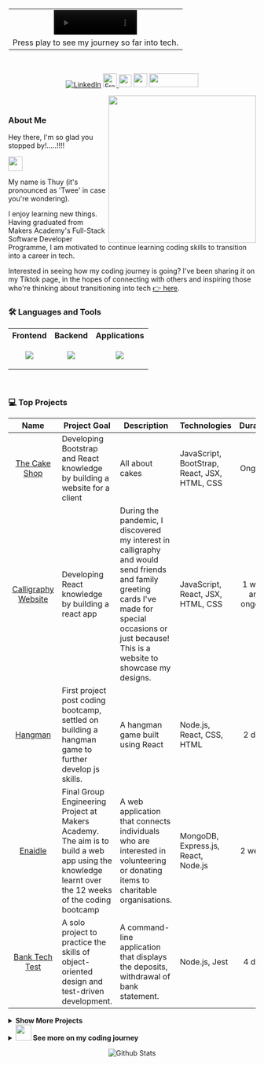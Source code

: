 <table style="border: 1px solid transparent" align="center">
  <tr>
    <td align="center">
      <video height="50px" src="https://user-images.githubusercontent.com/105242903/227529725-26879f53-f2ab-4f70-8cfd-6559bce6d1a3.mp4" width="50%" />
    </td>
  </tr>
   <tr>
    <td align="center">
    Press play to see my journey so far into tech.
    </td>
  </tr>
</table>

<!-- [About Me](#about-me) | [Projects](#💻-projects) | [TechStack](#🛠️-skills) -->

  <br>
<p align="center">
  <a href="https://www.linkedin.com/in/thuy-l-2a3a13165/"><img src="https://img.shields.io/badge/linkedin-%230077B5.svg?&style=for-the-badge&logo=linkedin&logoColor=white&color=071A2C" alt="LinkedIn"/></a>
  <a href="https://www.freecodecamp.org/fcca0db9608-d75b-49a3-8619-5d07456a9071"><img height="28px" src="https://img.shields.io/badge/freeCodeCamp-0A0A23.svg?style=for-the-badge&logo=freeCodeCamp&logoColor=white" alt="Freecodecamp Badge" />
  <a href="https://www.codewars.com/users/TLChambers"><img height="26px" src="https://www.codewars.com/users/TLChambers/badges/micro"></a>
  <a href="https://www.codecademy.com/profiles/thuyLy-Chambers6795666656"><img height="28px" src="https://img.shields.io/badge/Codecademy-1F4056.svg?style=for-the-badge&logo=Codecademy&logoColor=white" /></a>
  <a href="https://www.tiktok.com/@theceewords"><img height="28px" src="https://img.shields.io/badge/TikTok-000000.svg?style=for-the-badge&logo=TikTok&logoColor=white" width="100px"/></a>
  <br>
</p>
 <img align='right' src="https://public-files.gumroad.com/variants/k28m5xft112mg9a1jx45wds5kqns/130f5ff8fc9def419efa0ab94702990112cbf5db75242b0f86f438eeb1072b86" width="300" />
<br>
  
  
### About Me

Hey there, I'm so glad you stopped by!.....!!!!
  
<img src="https://media.giphy.com/media/hvRJCLFzcasrR4ia7z/giphy.gif" width="29px">

My name is Thuy (it's pronounced as 'Twee' in case you're wondering).

I enjoy learning new things. Having graduated from Makers Academy's Full-Stack Software Developer Programme, I am motivated to continue learning coding skills to transition into a career in tech.

Interested in seeing how my coding journey is going? I've been sharing it on my Tiktok page, in the hopes of connecting with others and inspiring those who're thinking about transitioning into tech <a href="https://www.tiktok.com/@theceewords"> 👉 here</a>.

### 🛠️ Languages and Tools

<!-- <p align="center">
<img src="https://skillicons.dev/icons?i=mongodb,express,react,nodejs,js,jest,html,css,postman,bootstrap,ruby,postgres&perline=6" (https://skillicons.dev" />
</p> -->

<table align="center">
  <tr>
    <th>Frontend</th>
    <th>Backend</th>
    <th>Applications</th>
  </tr>
  <tr>
    <td><p align="center"><img src="https://skillicons.dev/icons?i=js,html,css,react,bootstrap&perline=3" (https://skillicons.dev") /></p></td>
    <td><p align="center"><img src="https://skillicons.dev/icons?i=express,nodejs,js,jest,cypress,ruby&perline=3" (https://skillicons.dev") /></p></td>
    <td><p align="center"><img src="https://skillicons.dev/icons?i=visualstudio,mongodb,postgres,postman,illustrator&perline=3" (https://skillicons.dev" /></p></td>
  </tr>
</table>
​

### 💻 Top Projects

|                                    Name                                    | Project Goal                                                                                                                                         | Description                                                                                                                                                                                              | Technologies                                 |      Duration      |
| :------------------------------------------------------------------------: | ---------------------------------------------------------------------------------------------------------------------------------------------------- | -------------------------------------------------------------------------------------------------------------------------------------------------------------------------------------------------------- | -------------------------------------------- | :----------------: |
|        [The Cake Shop](https://github.com/tlchambers/the-cake-shop)        | Developing Bootstrap and React knowledge by building a website for a client                                                                          | All about cakes                                                                                                                                                                                          | JavaScript, BootStrap, React, JSX, HTML, CSS |      Ongoing       |
| [Calligraphy Website](https://github.com/tlchambers/calligraphy-portfolio) | Developing React knowledge by building a react app                                                                                                   | During the pandemic, I discovered my interest in calligraphy and would send friends and family greeting cards I've made for special occasions or just because! This is a website to showcase my designs. | JavaScript, React, JSX, HTML, CSS            | 1 week and ongoing |
|              [Hangman](https://github.com/tlchambers/hangman)              | First project post coding bootcamp, settled on building a hangman game to further develop js skills.                                                 | A hangman game built using React                                                                                                                                                                         | Node.js, React, CSS, HTML                    |       2 days       |
|             [Enaidle](https://github.com/SyntheticDBX/Enaidle)             | Final Group Engineering Project at Makers Academy. The aim is to build a web app using the knowledge learnt over the 12 weeks of the coding bootcamp | A web application that connects individuals who are interested in volunteering or donating items to charitable organisations.                                                                            | MongoDB, Express.js, React, Node.js          |      2 weeks       |
|       [Bank Tech Test](https://github.com/tlchambers/bank-tech-test)       | A solo project to practice the skills of object-oriented design and test-driven development.                                                         | A command-line application that displays the deposits, withdrawal of bank statement.                                                                                                                     | Node.js, Jest                                |       4 days       |

<details>
 <summary><strong>Show More Projects</strong></summary>

|                                                                       |                                                                                                  |                                                                                                       |                                                   |         |
| :-------------------------------------------------------------------: | ------------------------------------------------------------------------------------------------ | ----------------------------------------------------------------------------------------------------- | ------------------------------------------------- | :-----: |
|         [MernStack](https://github.com/tlchambers/mernstack)          | Solo project outside Acebook group project to learn how to create a web app using the MERN stack | A workout web app A command-line application that displays the deposits, withdrawal of bank statment. | Mongodb, Express.js, React, Node.js, Jest, Cyprus | 2 weeks |
| [Acebook](https://github.com/murat-zsertay/acebook-the-crown-jewels/) | Second group engineering project, first exposure to MERN stack                                   | A facebook clone,                                                                                     | Mongodb, Express.js, React, Node.js, Jest, Cyprus | 2 weeks |
|       [Weather App](https://github.com/tlchambers/weather-app)        | Learning Js and APIs                                                                             | earning Js and APIs                                                                                   | JavaScript, Jest, Weather Api, Postman            | 5 days  |
|         [Makersbnb](https://github.com/tlchambers/makersbnb)          | First project to practice the skills of working in an agile team.                                | An Airbnb clone, room rental website                                                                  | Ruby, Rspec, Sinatra, PostgreSQL, Postman         | 5 days  |

</details>

<details>
 <summary><strong><img src="https://media.giphy.com/media/WUlplcMpOCEmTGBtBW/giphy.gif" width="32px"> See more on my coding journey</strong></summary>

### 🔥 My Stats

<!-- <img width="360px" src="https://github-readme-stats.vercel.app/api?username=tlchambers&show_icons=true&hide_border=true&count_private=true&bg_color=00000000&title_color=58a6fe&text_color=878787&icon_color=58a6fe&cache_seconds=1800" /><img width="360px" src="https://github-readme-streak-stats.herokuapp.com/?user=tlchambers&show_icons=true&hide_border=true&count_private=true&bg_color=00000000&title_color=58a6fe&text_color=878787&icon_color=58a6fe&cache_seconds=1800" />
<br><br> -->

| <a href="https://github.com/tlchambers/github-readme-stats"><img align="center" src="https://github-readme-stats.vercel.app/api?username=tlchambers&show_icons=true&include_all_commits=true&hide_border=true" alt="tlc's github stats" /></a> | <a href="https://github.com/tlchambers/github-readme-stats"><img align="center" src="https://github-readme-streak-stats.herokuapp.com/?user=tlchambers&show_icons=true&hide_border=true" /></a> |
| ---------------------------------------------------------------------------------------------------------------------------------------------------------------------------------------------------------------------------------------------- | ----------------------------------------------------------------------------------------------------------------------------------------------------------------------------------------------- |

</details>

<p align="center">
        <img src="https://raw.githubusercontent.com/mayhemantt/mayhemantt/Update/svg/Bottom.svg" alt="Github Stats" />
<!-- <img src="https://github.com/SP-XD/SP-XD/blob/main/images/this_page_is.gif?raw=true"  width="40%"/> -->
<!-- <img src="https://github.com/SP-XD/SP-XD/blob/main/images/dino_rounded.gif?raw=true" href="https://github.com/SP-XD" width="100%"/>
</p> -->
